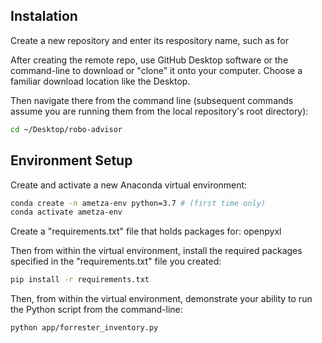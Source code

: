 ## Instalation

Create a new repository and enter its respository name, such as for

After creating the remote repo, use GitHub Desktop software or the command-line to download or "clone" it onto your computer. Choose a familiar download location like the Desktop.

Then navigate there from the command line (subsequent commands assume you are running them from the local repository's root directory):

```sh
cd ~/Desktop/robo-advisor
```

## Environment Setup

Create and activate a new Anaconda virtual environment:

```sh
conda create -n ametza-env python=3.7 # (first time only)
conda activate ametza-env
```
Create a "requirements.txt" file that holds packages for: 
openpyxl

Then from within the virtual environment, install the required packages specified in the "requirements.txt" file you created:

```sh
pip install -r requirements.txt
```

Then, from within the virtual environment, demonstrate your ability to run the Python script from the command-line:

```sh
python app/forrester_inventory.py
```